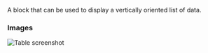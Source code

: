 A block that can be used to display a vertically oriented list of data.

### Images

![Table screenshot](https://gitlab.com/appsemble/appsemble/-/raw/0.20.23/config/assets/list.png)
